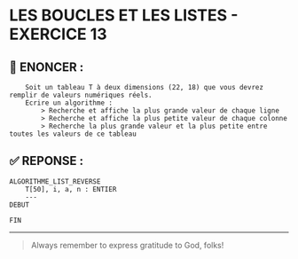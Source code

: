 # LES BOUCLES ET LES LISTES - EXERCICE 13

## 🌟 ENONCER :
```
    Soit un tableau T à deux dimensions (22, 18) que vous devrez remplir de valeurs numériques réels.
    Ecrire un algorithme :
        > Recherche et affiche la plus grande valeur de chaque ligne
        > Recherche et affiche la plus petite valeur de chaque colonne
        > Recherche la plus grande valeur et la plus petite entre toutes les valeurs de ce tableau
```

## ✅ REPONSE :

````
ALGORITHME_LIST_REVERSE
    T[50], i, a, n : ENTIER
    ---
DEBUT
    
FIN 
````

--- 

> Always remember to express gratitude to God, folks!